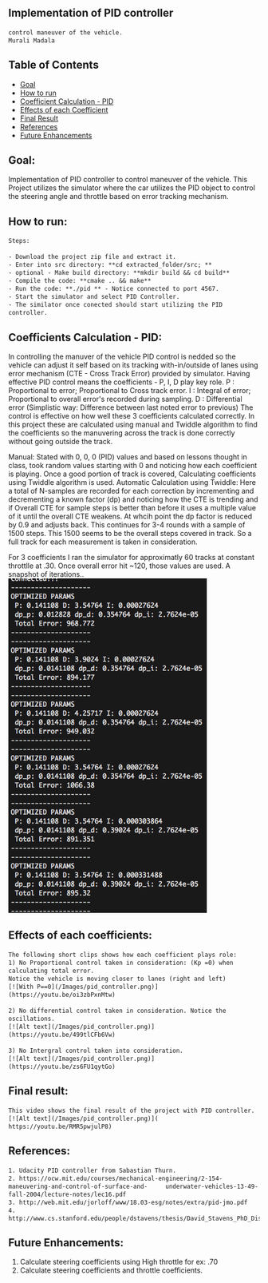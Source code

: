 ## Implementation of PID controller
    control maneuver of the vehicle.
    Murali Madala

## Table of Contents ##

- [Goal](#goal)
- [How to run](#howto)
- [Coefficient Calculation - PID](#coefficients)
- [Effects of each Coefficient](#effects)
- [Final Result](#final)
- [References](#references)
- [Future Enhancements](#enhancements)

## Goal: <a name="goal"></a>
Implementation of PID controller to control maneuver of the vehicle. This Project utilizes
the simulator where the car utilizes the PID object to control the steering angle and throttle
based on error tracking mechanism.

## How to run: <a name="howto"></a>

	Steps:

	- Download the project zip file and extract it.
	- Enter into src directory: **cd extracted_folder/src; **
	- optional - Make build directory: **mkdir build && cd build**
	- Compile the code: **cmake .. && make**
	- Run the code: **./pid ** - Notice connected to port 4567.
	- Start the simulator and select PID Controller.
	- The similator once conected should start utilizing the PID controller.

## Coefficients Calculation - PID: <a name="coefficients"></a>

   In controlling the manuver of the vehicle PID control is nedded so the vehicle can adjust
   it self based on its tracking with-in/outside of lanes using error mechanism (CTE - Cross Track Error)
   provided by simulator.
   Having effective PID control means the coefficients - P, I, D play key role.
   P : Proportional to error; Proportional to Cross track error.
   I : Integral of error; Proportional to overall error's recorded during sampling.
   D : Differential error (Simplistic way: Difference between last noted error to previous)
   The control is effective on how well these 3 coefficients calculated correctly. 
   In this project these are calculated using manual and Twiddle algorithm to find the coefficients
   so the manuvering across the track is done correctly without going outside the track.

   Manual: Stated with 0, 0, 0 (PID) values and based on lessons thought in class, took random values
   starting with 0 and noticing how each coefficient is playing. Once a good portion of track is 
   covered, Calculating coefficients using Twiddle algorithm is used.
   Automatic Calculation using Twiddle: Here a total of N-samples are recorded for each correction
   by incrementing and decrementing a known factor (dp) and noticing how the CTE is trending and 
   if Overall CTE for sample steps is better than before it uses a multiple value of it until the overall
   CTE  weakens. At whcih point the dp factor is reduced by 0.9 and adjusts back. This continues for 3-4
   rounds with a sample of 1500 steps. This 1500 seems to be the overall steps covered in track. So a full
   track for each measurement is taken in consideration.

   For 3 coefficients I ran the simulator for approximatly 60 tracks at constant throttlle at .30. Once
   overall error hit ~120, those values are used.
   A snapshot of iterations..
![](Images/calculating_coefficients.png)


## Effects of each coefficients: <a name="effects"></a>

	The following short clips shows how each coefficient plays role:
	1) No Proportional control taken in consideration: (Kp =0) when calculating total error.
	Notice the vehicle is moving closer to lanes (right and left)
	[![With P==0](/Images/pid_controller.png)](https://youtu.be/oi3zbPxnMtw)

	2) No differential control taken in consideration. Notice the oscillations.
	[![Alt text](/Images/pid_controller.png)](https://youtu.be/499tlCFb6Vw)

	3) No Intergral control taken into consideration.
	[![Alt text](/Images/pid_controller.png)](https://youtu.be/zs6FU1qytGo)				

## Final result: <a name="final"></a>
	This video shows the final result of the project with PID controller.
	[![Alt text](/Images/pid_controller.png)]( https://youtu.be/RMR5pwjulP8)


## References: <a name="references"></a>
	1. Udacity PID controller from Sabastian Thurn.
	2. https://ocw.mit.edu/courses/mechanical-engineering/2-154-maneuvering-and-control-of-surface-and-     underwater-vehicles-13-49-fall-2004/lecture-notes/lec16.pdf
	3. http://web.mit.edu/jorloff/www/18.03-esg/notes/extra/pid-jmo.pdf
	4. http://www.cs.stanford.edu/people/dstavens/thesis/David_Stavens_PhD_Dissertation.pdf

## Future Enhancements: <a name="enhancements"></a>
 1.  Calculate steering coefficients using High throttle for ex: .70
 2.  Calculate steering coefficients and throttle coefficients.
